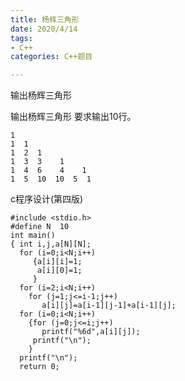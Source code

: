 ```yaml
---
title: 杨辉三角形
date: 2020/4/14
tags: 
- C++
categories: C++题目

---
```


输出杨辉三角形

<!-- more -->

输出杨辉三角形 要求输出10行。

```
1
1  1
1  2  1
1  3  3    1
1  4  6    4    1
1  5  10  10  5  1
```


c程序设计(第四版)



```
#include <stdio.h>
#define N  10
int main()
{ int i,j,a[N][N];
  for (i=0;i<N;i++)
     {a[i][i]=1;
      a[i][0]=1;
     }
  for (i=2;i<N;i++)
    for (j=1;j<=i-1;j++)
       a[i][j]=a[i-1][j-1]+a[i-1][j];
  for (i=0;i<N;i++)
    {for (j=0;j<=i;j++)
       printf("%6d",a[i][j]);
     printf("\n");
    }
  printf("\n");
  return 0;
```


